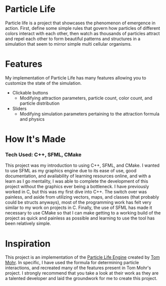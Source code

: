 # Particle Life

Particle life is a project that showcases the phenomenon of emergence in action. First, define some simple rules that govern how particles of different colors interact with each other, then watch as thousands of particles attract and repel each other to form beautiful patterns and structures in a simulation that seem to mirror simple multi cellular organisms. 

# Features 

My implementation of Particle Life has many features allowing you to customize the state of the simulation. 
- Clickable buttons
  - Modifying attraction parameters, particle count, color count, and particle distribution
- Sliders
  - Modifying simulation parameters pertaining to the attraction formula and physics
 

# How It's Made

### Tech Used: C++, SFML, CMake

This project was my introduction to using C++, SFML, and CMake. I wanted to use SFML as my graphics engine due to its ease of use, good documentation, and availability of learning resources online, and with a learn as I go mentality, I was able to complete the development of this project without the graphics ever being a bottleneck. I have previously worked in C, but this was my first dive into C++. The switch over was painless, and aside from utilizing vectors, maps, and classes (that probably could be structs anyways), most of the programming work has felt very similar to my work on projects in C. Finally, the use of SFML has made it necessary to use CMake so that I can make getting to a working build of the project as quick and painless as possible and learning to use the tool has been relatively simple.

# Inspiration

This project is an implementation of the [Particle Life Engine](https://particle-life.com/) created by [Tom Mohr](https://www.youtube.com/@tom-mohr). In specific, I have used the formula for determining particle interactions, and recreated many of the features present in Tom Mohr's project. I strongly recommend that you take a look at their work as they are a talented developer and laid the groundwork for me to create this project.
